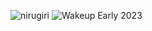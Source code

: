![nirugiri](https://img.shields.io/static/v1?label=nirugiri&message=1303349&color=ff69b4)
![Wakeup Early 2023](https://img.shields.io/badge/Wakeup_Early_2023-39/41-blue)

